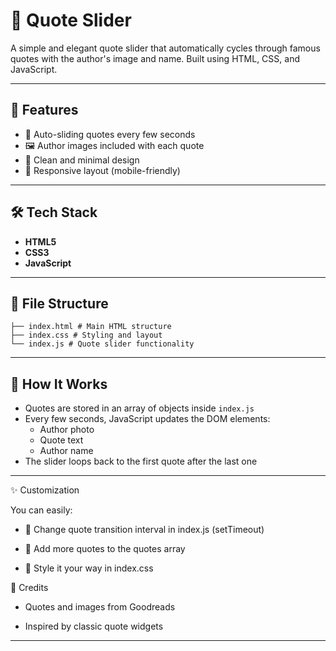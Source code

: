 # 📜 Quote Slider

A simple and elegant quote slider that automatically cycles through famous quotes with the author's image and name. Built using HTML, CSS, and JavaScript.

---

## 🚀 Features

- 🔁 Auto-sliding quotes every few seconds
- 🖼 Author images included with each quote
- 🎨 Clean and minimal design
- 📱 Responsive layout (mobile-friendly)

---

## 🛠️ Tech Stack

- **HTML5**
- **CSS3**
- **JavaScript**

---

## 📂 File Structure

    ├── index.html # Main HTML structure
    ├── index.css # Styling and layout 
    └── index.js # Quote slider functionality
---

## 🧠 How It Works

- Quotes are stored in an array of objects inside `index.js`
- Every few seconds, JavaScript updates the DOM elements:
  - Author photo
  - Quote text
  - Author name
- The slider loops back to the first quote after the last one

---

✨ Customization

You can easily:

- 🔁 Change quote transition interval in index.js (setTimeout)

- 📜 Add more quotes to the quotes array

- 🎨 Style it your way in index.css

🙌 Credits

- Quotes and images from Goodreads

- Inspired by classic quote widgets

---
